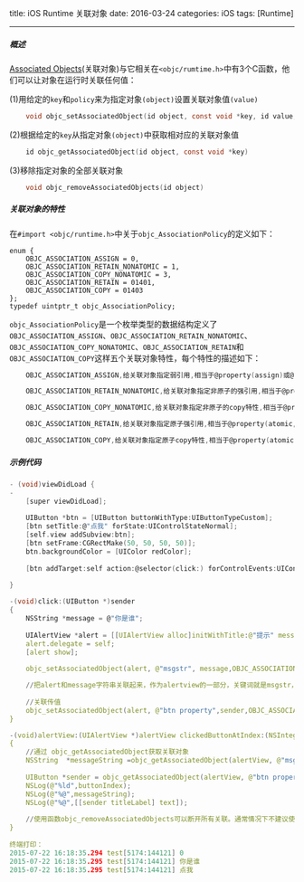 title: iOS Runtime 关联对象
date: 2016-03-24 
categories: iOS
tags: [Runtime]

---

##### 概述

[Associated Objects](http://nshipster.cn/associated-objects/)(关联对象)与它相关在`<objc/rumtime.h>`中有3个C函数，他们可以让对象在运行时关联任何值：

(1)用给定的`key`和`policy`来为指定对象`(object)`设置关联对象值`(value)`

```c
	void objc_setAssociatedObject(id object, const void *key, id value, objc_AssociationPolicy policy)
```

(2)根据给定的`key`从指定对象`(object)`中获取相对应的关联对象值

```c
	id objc_getAssociatedObject(id object, const void *key)
```

(3)移除指定对象的全部关联对象

```c
	void objc_removeAssociatedObjects(id object)
```

##### 关联对象的特性

在`#import <objc/runtime.h>`中关于`objc_AssociationPolicy`的定义如下：

	enum {
	    OBJC_ASSOCIATION_ASSIGN = 0,
	    OBJC_ASSOCIATION_RETAIN_NONATOMIC = 1,
	    OBJC_ASSOCIATION_COPY_NONATOMIC = 3,
	    OBJC_ASSOCIATION_RETAIN = 01401,
	    OBJC_ASSOCIATION_COPY = 01403
	};
	typedef uintptr_t objc_AssociationPolicy;

`objc_AssociationPolicy`是一个枚举类型的数据结构定义了`OBJC_ASSOCIATION_ASSIGN`、`OBJC_ASSOCIATION_RETAIN_NONATOMIC`、`OBJC_ASSOCIATION_COPY_NONATOMIC`、`OBJC_ASSOCIATION_RETAIN`和`OBJC_ASSOCIATION_COPY`这样五个关联对象特性，每个特性的描述如下：

```c
    OBJC_ASSOCIATION_ASSIGN,给关联对象指定弱引用,相当于@property(assign)或@property(unsafe_unretained)

    OBJC_ASSOCIATION_RETAIN_NONATOMIC,给关联对象指定非原子的强引用,相当于@property(nonatomic,strong)或@property(nonatomic,retain)

    OBJC_ASSOCIATION_COPY_NONATOMIC,给关联对象指定非原子的copy特性,相当于@property(nonatomic,copy)

    OBJC_ASSOCIATION_RETAIN,给关联对象指定原子强引用,相当于@property(atomic,strong)或@property(atomic,retain)

    OBJC_ASSOCIATION_COPY,给关联对象指定原子copy特性,相当于@property(atomic,copy)
```

##### 示例代码

```c
- (void)viewDidLoad {
- 
    [super viewDidLoad];
     
    UIButton *btn = [UIButton buttonWithType:UIButtonTypeCustom];
    [btn setTitle:@"点我" forState:UIControlStateNormal];
    [self.view addSubview:btn];
    [btn setFrame:CGRectMake(50, 50, 50, 50)];
    btn.backgroundColor = [UIColor redColor];
     
    [btn addTarget:self action:@selector(click:) forControlEvents:UIControlEventTouchUpInside];
     
}

-(void)click:(UIButton *)sender
{
    NSString *message = @"你是谁";
     
    UIAlertView *alert = [[UIAlertView alloc]initWithTitle:@"提示" message:@"我要传值·" delegate:self cancelButtonTitle:@"确定" otherButtonTitles:nil];
    alert.delegate = self;
    [alert show];
     
    objc_setAssociatedObject(alert, @"msgstr", message,OBJC_ASSOCIATION_ASSIGN);

    //把alert和message字符串关联起来，作为alertview的一部分，关键词就是msgstr，之后可以使用objc_getAssociatedObject从alertview中获取到所关联的对象，便可以访问message或者btn了
     
	//关联传值
    objc_setAssociatedObject(alert, @"btn property",sender,OBJC_ASSOCIATION_ASSIGN);
}

-(void)alertView:(UIAlertView *)alertView clickedButtonAtIndex:(NSInteger)buttonIndex
{
    //通过 objc_getAssociatedObject获取关联对象
    NSString  *messageString =objc_getAssociatedObject(alertView, @"msgstr");
       
    UIButton *sender = objc_getAssociatedObject(alertView, @"btn property");
    NSLog(@"%ld",buttonIndex);
    NSLog(@"%@",messageString);
    NSLog(@"%@",[[sender titleLabel] text]);
         
    //使用函数objc_removeAssociatedObjects可以断开所有关联。通常情况下不建议使用这个函数，因为他会断开所有关联。只有在需要把对象恢复到“原始状态”的时候才会使用这个函数。
}
 
终端打印：
2015-07-22 16:18:35.294 test[5174:144121] 0
2015-07-22 16:18:35.295 test[5174:144121] 你是谁
2015-07-22 16:18:35.295 test[5174:144121] 点我
```